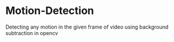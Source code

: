 # Motion-Detection
Detecting any motion in the given frame of video using background subtraction in opencv
